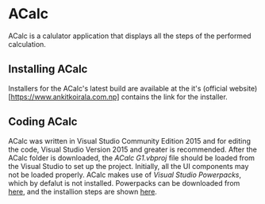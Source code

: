 # ACalc
ACalc is a calulator application that displays all the steps of the performed calculation.

## Installing ACalc
Installers for the ACalc's latest build are available at the it's (official website)[https://www.ankitkoirala.com.np]
 contains the link for the installer.

## Coding ACalc
ACalc was written in Visual Studio Community Edition 2015 and for editing the code, Visual Studio Version 2015 and greater is recommended.
After the ACalc folder is downloaded, the _ACalc G1.vbproj_ file should be loaded from the Visual Studio to set up the project.
Initially, all the UI components may not be loaded properly. ACalc makes use of *Visual Studio Powerpacks*, which by defalut is not
installed. Powerpacks can be downloaded from [here](https://www.microsoft.com/en-us/download/details.aspx?id=25169),
and the installion steps are shown [here](http://ntcoder.com/bab/2013/12/20/visualbasic-powerpack-missing-from-visual-studio-2013/). 
